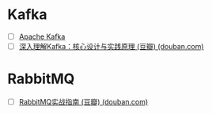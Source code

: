 # Kafka
- [ ]  [Apache Kafka](https://kafka.apache.org/documentation/)
- [ ] [深入理解Kafka：核心设计与实践原理 (豆瓣) (douban.com)](https://book.douban.com/subject/30437872/)
# RabbitMQ
- [ ] [RabbitMQ实战指南 (豆瓣) (douban.com)](https://book.douban.com/subject/27591386/)